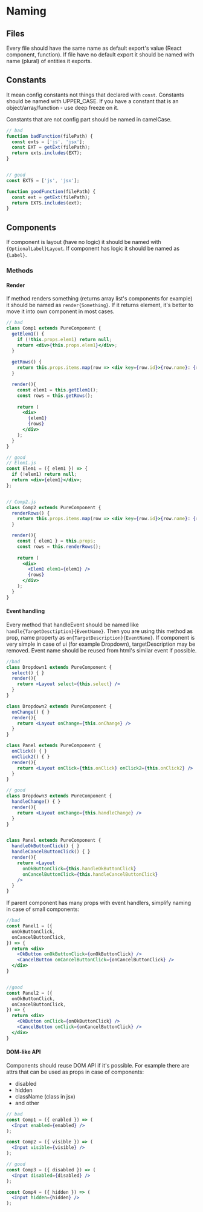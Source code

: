 # Naming

## Files

Every file should have the same name as default export's value 
 (React component, function). If file have no default export it
  should be named with name (plural) of entities it exports. 

## Constants

It mean config constants not things that declared with `const`.
  Constants should be named with UPPER_CASE. If you have a constant that
  is an object/array/function - use deep freeze on it.

Constants that are not config part should be named in camelCase.

```jsx harmony
// bad
function badFunction(filePath) {
  const exts = ['js', 'jsx'];
  const EXT = getExt(filePath);
  return exts.includes(EXT);
}


// good
const EXTS = ['js', 'jsx'];

function goodFunction(filePath) {  
  const ext = getExt(filePath);
  return EXTS.includes(ext);
}
```


## Components

If component is layout (have no logic) it should be named with `{OptionalLabel}Layout`.
If component has logic it should be named as `{Label}`. 

### Methods

#### Render
  If method renders something (returns array list's components for example) 
  it should be named as `render{Something}`. If it returns element, it's
  better to move it into own component in most cases.
  
```jsx harmony
// bad
class Comp1 extends PureComponent {
  getElem1() {
    if (!this.props.elem1) return null;
    return <div>{this.props.elem1}</div>;
  }
  
  getRows() {
    return this.props.items.map(row => <div key={row.id}>{row.name}: {row.value}</div>)
  }

  render(){
    const elem1 = this.getElem1();
    const rows = this.getRows();
    
    return (
      <div>
        {elem1}
        {rows}
      </div>
    );
  }
}

// good
// Elem1.js
const Elem1 = ({ elem1 }) => {
  if (!elem1) return null;
  return <div>{elem1}</div>;
};


// Comp2.js
class Comp2 extends PureComponent {  
  renderRows() {
    return this.props.items.map(row => <div key={row.id}>{row.name}: {row.value}</div>)
  }

  render(){
    const { elem1 } = this.props;
    const rows = this.renderRows();
    
    return (
      <div>
        <Elem1 elem1={elem1} />
        {rows}
      </div>
    );
  }
}
```

#### Event handling

Every method that handleEvent should be named like `handle{TargetDesctiption}{EventName}`.
Then you are using this method as prop, name property as `on{TargetDescription}{EventName}`.
If component is very simple in case of ui (for example Dropdown), targetDescription may be
removed. Event name should be reused from html's similar event if possible.

```jsx harmony
//bad
class Dropdown1 extends PureComponent {
  select() { }
  render(){
    return <Layout select={this.select} />
  }
}

class Dropdown2 extends PureComponent {
  onChange() { }
  render(){
    return <Layout onChange={this.onChange} />
  }
}

class Panel extends PureComponent {
  onClick() { }
  onClick2() { }
  render(){
    return <Layout onClick={this.onClick} onClick2={this.onClick2} />
  }
}

// good
class Dropdown3 extends PureComponent {
  handleChange() { }
  render(){
    return <Layout onChange={this.handleChange} />
  }
}


class Panel extends PureComponent {
  handleOkButtonClick() { }
  handleCancelButtonClick() { }
  render(){
    return <Layout 
      onOkButtonClick={this.handleOkButtonClick} 
      onCancelButtonClick={this.handleCancelButtonClick} 
    />
  }
}
``` 

If parent component has many props with event handlers, simplify naming in case of small components:


```jsx harmony
//bad
const Panel1 = ({
  onOkButtonClick,
  onCancelButtonClick,
}) => {
  return <div>
    <OkButton onOkButtonClick={onOkButtonClick} />
    <CancelButton onCancelButtonClick={onCancelButtonClick} />
  </div>
}


//good
const Panel2 = ({
  onOkButtonClick,
  onCancelButtonClick,
}) => {
  return <div>
    <OkButton onClick={onOkButtonClick} />
    <CancelButton onClick={onCancelButtonClick} />
  </div>
}
```

#### DOM-like API

Components should reuse DOM API if it's possible. For example there are attrs that can be used
as props in case of components:
- disabled
- hidden
- className (class in jsx)
- and other

```jsx harmony
// bad
const Comp1 = ({ enabled }) => (
  <Input enabled={enabled} />
);

const Comp2 = ({ visible }) => (
  <Input visible={visible} />
);

// good
const Comp3 = ({ disabled }) => (
  <Input disabled={disabled} />
);

const Comp4 = ({ hidden }) => (
  <Input hidden={hidden} />
);

```

